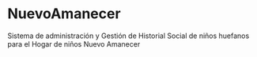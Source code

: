 # NuevoAmanecer
 Sistema de administración y Gestión de Historial Social de niños huefanos para el Hogar de niños Nuevo Amanecer
